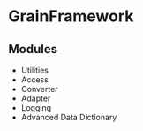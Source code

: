 # GrainFramework

## Modules

- Utilities
- Access
- Converter
- Adapter
- Logging
- Advanced Data Dictionary

